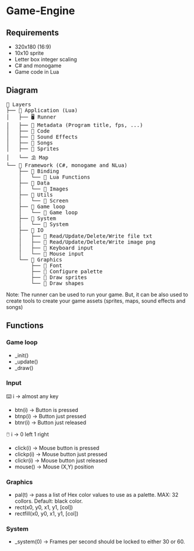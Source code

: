 # Game-Engine

## Requirements 

- 320x180 (16:9)
- 10x10 sprite
- Letter box integer scaling
- C# and monogame
- Game code in Lua

## Diagram

<pre>
📁 Layers
├── 📁 Application (Lua)
│   ├── 🖥️ Runner
│   ├── 📄 Metadata (Program title, fps, ...)
│   ├── 📄 Code 
│   ├── 🎵 Sound Effects
│   ├── 🎼 Songs
│   ├── 🐓 Sprites
│   └── ⛱️ Map
└── 📁 Framework (C#, monogame and NLua)
    ├── 📁 Binding
    │   └── 📄 Lua Functions
    ├── 📁 Data
    │   └── 📄 Images
    ├── 📁 Utils
    │   └── 📄 Screen
    ├── 📁 Game loop
    │   └── 📄 Game loop
    ├── 📁 System
    │   └── 📄 System
    ├── 📁 IO
    │   ├── 📄 Read/Update/Delete/Write file txt
    │   ├── 📄 Read/Update/Delete/Write image png
    │   ├── 📄 Keyboard input
    │   └── 📄 Mouse input
    └── 📁 Graphics
        ├── 📄 Font
        ├── 📄 Configure palette
        ├── 📄 Draw sprites
        └── 📄 Draw shapes
</pre>

Note: The runner can be used to run your game. But, it can be also used to create tools to create your game assets (sprites, maps, sound effects and songs)

## Functions

### Game loop

- _init()
- _update()
- _draw()

### Input

⌨️ i -> almost any key

- btn(i)    -> Button is pressed
- btnp(i)   -> Button just pressed
- btnr(i)   -> Button just released

🖱️ i -> 0 left 1 right

- click(i)    -> Mouse button is pressed
- clickp(i)   -> Mouse button just pressed
- clickr(i)   -> Mouse button just released
- mouse()     -> Mouse (X,Y) position

### Graphics

- pal(t) -> pass a list of Hex color values to use as a palette. MAX: 32 collors. Default: black color.
- rect(x0, y0, x1, y1, [col])
- rectfill(x0, y0, x1, y1, [col])

### System

- _system(0) -> Frames per second should be locked to either 30 or 60.
